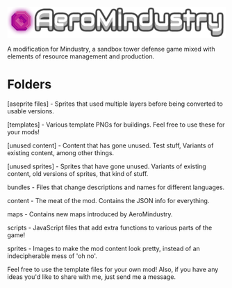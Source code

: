 ![Logo](logo.png)

A modification for Mindustry, a sandbox tower defense game mixed with elements of resource management and production.

# Folders
[aseprite files] - Sprites that used multiple layers before being converted to usable versions.

[templates] - Various template PNGs for buildings. Feel free to use these for your mods!

[unused content] - Content that has gone unused. Test stuff, Variants of existing content, among other things.

[unused sprites] - Sprites that have gone unused. Variants of existing content, old versions of sprites, that kind of stuff.

bundles - Files that change descriptions and names for different languages.

content - The meat of the mod. Contains the JSON info for everything.

maps - Contains new maps introduced by AeroMindustry.

scripts - JavaScript files that add extra functions to various parts of the game!

sprites - Images to make the mod content look pretty, instead of an indecipherable mess of 'oh no'.

Feel free to use the template files for your own mod!
Also, if you have any ideas you'd like to share with me, just send me a message.
